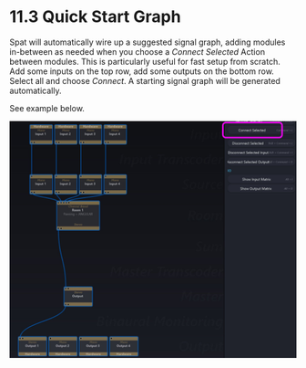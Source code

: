 # 11.3 Quick Start Graph

Spat will automatically wire up a suggested signal graph, adding modules in-between as needed when you choose a _Connect Selected_ Action between modules.
This is particularly useful for fast setup from scratch. Add some inputs on the top
row, add some outputs on the bottom row. Select all and choose _Connect_. A starting signal graph will be generated automatically.

See example below.

![](include/SpatRevolution_UserGuide_-205.jpg)

